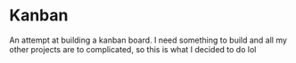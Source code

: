 # Kanban

An attempt at building a kanban board. I need something to build and all my other projects are to complicated, so this is what I decided to do lol